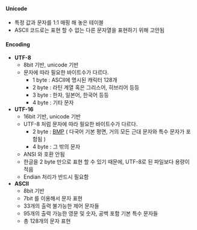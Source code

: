 #### Unicode 

* 특정 값과 문자를 1:1 매핑 해 놓은 테이블
* ASCII 코드로는 표현 할 수 없는 다른 문자열을 표현하기 위해 고안됨


#### Encoding

* __UTF-8__
    * 8bit 기반, unicode 기반
    * 문자에 따라 필요한 바이트수가 다르다.
        * 1 byte : ASCII에 명시된 캐릭터 128개
        * 2 byte : 라틴 계열 혹은 그리스어, 히브리어 등등
        * 3 byte : 한자, 일본어, 한국어 등등
        * 4 byte : 기타 문자
* __UTF-16__
    * 16bit 기반, unicode 기반
    * UTF-8 처럼 문자에 따라 필요한 바이트수가 다르다.
        * 2 byte : [BMP](https://en.wikipedia.org/wiki/Plane_(Unicode)#Basic_Multilingual_Plane) ( 다국어 기본 평면, 거의 모든 근대 문자와 특수 문자가 포함됨 )
        * 4 byte : 그 밖의 문자
    * ANSI 와 호환 안됨
    * 한글을 2 byte 만으로 표현 할 수 있기 때문에, UTF-8로 된 파일보다 용량이 적음
    * Endian 처리가 반드시 필요함
* __ASCII__
    * 8bit 기반
    * 7bit 를 이용해서 문자 표현
    * 33개의 출력 불가능한 제어 문자들
    * 95개의 출력 가능한 영문 및 숫자, 공백 포함 기본 특수 문자들
    * 총 128개의 문자 표현




